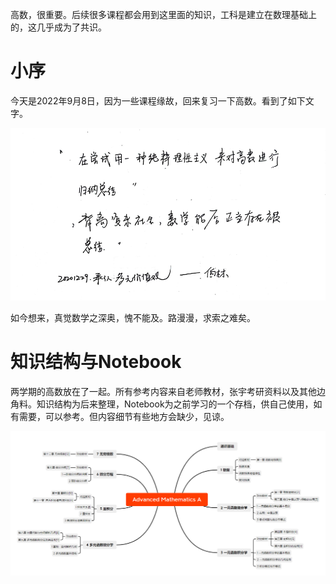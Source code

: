 高数，很重要。后续很多课程都会用到这里面的知识，工科是建立在数理基础上的，这几乎成为了共识。



# 小序

今天是2022年9月8日，因为一些课程缘故，回来复习一下高数。看到了如下文字。

<img src="README.assets/image-20220908180719842.png" alt="image-20220908180719842" style="zoom:67%;" />

如今想来，真觉数学之深奥，愧不能及。路漫漫，求索之难矣。



# 知识结构与Notebook

两学期的高数放在了一起。所有参考内容来自老师教材，张宇考研资料以及其他边角料。知识结构为后来整理，Notebook为之前学习的一个存档，供自己使用，如有需要，可以参考。但内容细节有些地方会缺少，见谅。

![image-20220908180627874](README.assets/image-20220908180627874.png)













































